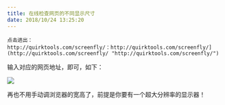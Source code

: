 ```yaml
---
title: 在线检查网页的不同显示尺寸
date: 2018/10/24 13:25:20
---
```


<div class="tip">

	点击进出：
	http://quirktools.com/screenfly/：http://quirktools.com/screenfly/](http://quirktools.com/screenfly/ "http://quirktools.com/screenfly/")

</div>

输入对应的网页地址，即可，如下：

![](../ui/ui.png)

再也不用手动调浏览器的宽高了，前提是你要有一个超大分辨率的显示器！